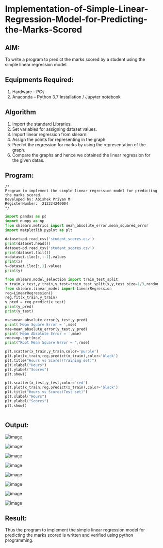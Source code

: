# Implementation-of-Simple-Linear-Regression-Model-for-Predicting-the-Marks-Scored

## AIM:
To write a program to predict the marks scored by a student using the simple linear regression model.

## Equipments Required:
1. Hardware – PCs
2. Anaconda – Python 3.7 Installation / Jupyter notebook

## Algorithm

1. Import the standard Libraries.
2. Set variables for assigning dataset values.
3. Import linear regression from sklearn.
4. Assign the points for representing in the graph.
5. Predict the regression for marks by using the representation of the graph.
6. Compare the graphs and hence we obtained the linear regression for the given datas.

## Program:
```
/*
Program to implement the simple linear regression model for predicting the marks scored.
Developed by: Abishek Priyan M
RegisterNumber:  212224240004
*/
```

```py
import pandas as pd
import numpy as np
from sklearn.metrics import mean_absolute_error,mean_squared_error
import matplotlib.pyplot as plt

dataset=pd.read_csv('student_scores.csv')
print(dataset.head())
dataset=pd.read_csv('student_scores.csv')
print(dataset.tail())
x=dataset.iloc[:,:-1].values
print(x)
y=dataset.iloc[:,1].values
print(y)

from sklearn.model_selection import train_test_split
x_train,x_test,y_train,y_test=train_test_split(x,y,test_size=1/3,random_state=0)
from sklearn.linear_model import LinearRegression
reg=LinearRegression()
reg.fit(x_train,y_train)
y_pred = reg.predict(x_test)
print(y_pred)
print(y_test)

mse=mean_absolute_error(y_test,y_pred)
print('Mean Square Error = ',mse)
mae=mean_absolute_error(y_test,y_pred)
print('Mean Absolute Error = ',mae)
rmse=np.sqrt(mse)
print("Root Mean Square Error = ",rmse)

plt.scatter(x_train,y_train,color='purple')
plt.plot(x_train,reg.predict(x_train),color='black')
plt.title("Hours vs Scores(Training set)")
plt.xlabel("Hours")
plt.ylabel("Scores")
plt.show()

plt.scatter(x_test,y_test,color='red')
plt.plot(x_train,reg.predict(x_train),color='black')
plt.title("Hours vs Scores(Test set)")
plt.xlabel("Hours")
plt.ylabel("Scores")
plt.show()



```

## Output:

![image](https://github.com/user-attachments/assets/19839221-616b-4473-8d3d-cdd036f013f3)

![image](https://github.com/user-attachments/assets/f0db926d-ba8e-41a2-b308-3e1664040e3f)

![image](https://github.com/user-attachments/assets/b31788ac-1864-4645-9d7f-96404ca174ed)

![image](https://github.com/user-attachments/assets/ea050c07-73ee-4d42-82bb-d319b2552191)

![image](https://github.com/user-attachments/assets/e5550ff8-892e-432e-929a-95e05d5d4cd2)

![image](https://github.com/user-attachments/assets/e8475ddb-3aa3-4d6b-8884-cd1ad7f26c42)

![image](https://github.com/user-attachments/assets/13accdec-c895-442d-ae33-da8381c0e5ee)

![image](https://github.com/user-attachments/assets/af1575f3-7e52-4991-a620-a668dca76842)


## Result:
Thus the program to implement the simple linear regression model for predicting the marks scored is written and verified using python programming.
